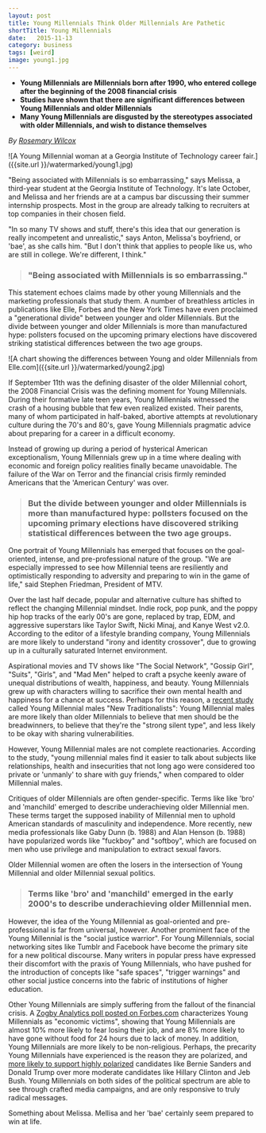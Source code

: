 ```yaml
---
layout: post
title: Young Millennials Think Older Millennials Are Pathetic
shortTitle: Young Millennials 
date:   2015-11-13
category: business
tags: [weird]
image: young1.jpg
---
```

- __Young Millennials are Millennials born after 1990, who entered college
  after the beginning of the 2008 financial crisis__
- __Studies have shown that there are significant differences between Young
  Millennials and older Millennials__
- __Many Young Millennials are disgusted by the stereotypes associated with
  older Millennials, and wish to distance themselves__

*By [Rosemary Wilcox](https://www.facebook.com/rosemarypwilcox)*

![A Young Millennial woman at a Georgia Institute of Technology career
fair.]({{site.url }}/watermarked/young1.jpg)

"Being associated with Millennials is so embarrassing," says Melissa, a
third-year student at the Georgia Institute of Technology.  It's late October,
and Melissa and her friends are at a campus bar discussing their summer
internship prospects.  Most in the group are already talking to recruiters at
top companies in their chosen field.

"In so many TV shows and stuff, there's this idea that our generation is really
incompetent and unrealistic," says Anton, Melissa's boyfriend, or 'bae', as she
calls him.  "But I don't think that applies to people like us, who are still in
college.  We're different, I think." 

>### "Being associated with Millennials is so embarrassing."

This statement echoes claims made by other young Millennials and the marketing
professionals that study them.  A number of breathless articles in publications
like Elle, Forbes and the New York Times have even proclaimed a "generational
divide" between younger and older Millennials.   But the divide between younger
and older Millennials is more than manufactured hype: pollsters focused on the
upcoming primary elections have discovered striking statistical differences
between the two age groups.

![A chart showing the differences between Young and older Millennials from
Elle.com]({{site.url }}/watermarked/young2.jpg)

If September 11th was the defining disaster of the older Millennial cohort, the
2008 Financial Crisis was the defining moment for Young Millennials.  During
their formative late teen years, Young Millennials witnessed the crash of a
housing bubble that few even realized existed.   Their parents, many of whom
participated in half-baked, abortive attempts at revolutionary culture during
the 70's and 80's, gave Young Millennials pragmatic advice about preparing for a
career in a difficult economy.  

Instead of growing up during a period of hysterical American exceptionalism,
Young Millennials grew up in a time where dealing with economic and foreign
policy realities finally became unavoidable.  The failure of the War on Terror
and the financial crisis firmly reminded Americans that the 'American Century'
was over.

>### But the divide between younger and older Millennials is more than manufactured hype: pollsters focused on the upcoming primary elections have discovered striking statistical differences between the two age groups.

One portrait of Young Millennials has emerged that focuses on the goal-oriented,
intense, and pre-professional nature of the group.  "We are especially impressed
to see how Millennial teens are resiliently and optimistically responding to
adversity and preparing to win in the game of life," said Stephen Friedman,
President of MTV.  

Over the last half decade, popular and alternative culture has shifted to
reflect the changing Millennial mindset.  Indie rock, pop punk, and the poppy
hip hop tracks of the early 00's are gone, replaced by trap, EDM, and aggressive
superstars like Taylor Swift, Nicki Minaj, and Kanye West v2.0.  According to
the editor of a lifestyle branding company, Young Millennials are more likely to
understand "irony and identity crossover", due to growing up in a culturally
saturated Internet environment.  

Aspirational movies and TV shows like "The Social Network", "Gossip Girl",
"Suits", "Girls", and "Mad Men" helped to craft a psyche keenly aware of unequal
distributions of wealth, happiness, and beauty.  Young Millennials grew up with
characters willing to sacrifice their own mental health and happiness for a
chance at success.  Perhaps for this reason, a [recent
study](https://www.ketchum.com/news/break-ranks-among-millennial-males-18-25-year-olds-are-new-traditionalists-finds-ketchum-study)
called Young Millennial males "New Traditionalists": Young Millennial males are
more likely than older Millennials to believe that men should be the
breadwinners, to believe that they're the "strong silent type", and less likely
to be okay with sharing vulnerabilities.

However, Young Millennial males are not complete reactionaries.  According to
the study, "young millennial males find it easier to talk about subjects like
relationships, health and insecurities that not long ago were considered too
private or 'unmanly' to share with guy friends," when compared to older
Millennial males.  

Critiques of older Millennials are often gender-specific.  Terms like like 'bro'
and 'manchild' emerged to describe underachieving older Millennial men.
These terms target the supposed inability of Millennial men to uphold American
standards of masculinity and independence.  More recently, new media
professionals like Gaby Dunn (b. 1988) and Alan Henson (b.  1988) have
popularized words like "fuckboy" and "softboy", which are focused on men who use
privilege and manipulation to extract sexual favors.  

Older Millennial women are often the losers in the intersection of Young
Millennial and older Millennial sexual politics.  

>### Terms like 'bro' and 'manchild'  emerged in the early 2000's to describe underachieving older Millennial men.

However, the idea of the Young Millennial as goal-oriented and pre-professional
is far from universal, however.  Another prominent face of the Young Millennial
is the "social justice warrior".  For Young Millennials, social networking sites
like Tumblr and Facebook have become the primary site for a new political
discourse.  Many writers in popular press have expressed their discomfort with
the praxis of Young Millennials, who have pushed for the introduction of
concepts like "safe spaces", "trigger warnings" and other social justice
concerns into the fabric of institutions of higher education.

Other Young Millennials are simply suffering from the fallout of the financial
crisis.   A [Zogby Analytics poll posted on
Forbes.com](http://www.forbes.com/sites/johnzogby/2014/06/16/fascinating-demographic-differences-between-older-and-younger-millennials/)
characterizes Young Millennials as "economic victims", showing that Young
Millennials are almost 10% more likely to fear losing their job, and are 8% more
likely to have gone without food for 24 hours due to lack of money.  In
addition, Young Millennials are more likely to be non-religious.  Perhaps, the
precarity Young Millennials have experienced is the reason they are polarized,
and [more likely to support highly
polarized](http://www.marketwatch.com/story/why-millennials-are-supporting-donald-trump-and-bernie-sanders-2015-11-09)
candidates like Bernie Sanders and Donald Trump over more moderate candidates
like Hillary Clinton and Jeb Bush.  Young Millennials on both sides of the
political spectrum are able to see through crafted media campaigns, and are only
responsive to truly radical messages.

Something about Melissa.  Mellisa and her 'bae' certainly seem prepared to win
at life.
